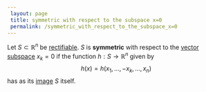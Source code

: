 ```yaml
---
 layout: page
 title: symmetric with respect to the subspace x=0
 permalink: /symmetric_with_respect_to_the_subspace_x=0
---
```

Let $S \subset\mathbb R^n$ be [rectifiable](https://defsmath.github.io/DefsMath/rectifiable). $S$ is **symmetric** with respect to the [vector subspace](https://defsmath.github.io/DefsMath/vector_subspace) $x_k=0$ if the function $h:S\to\mathbb R^n$ given by $$h(x) = h(x_1,\dots, -x_k, \dots, x_n)$$ has as its [image](https://defsmath.github.io/DefsMath/image) $S$ itself.
